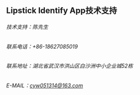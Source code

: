 ## Lipstick Identify App技术支持


###### 技术支持：陈先生
###### 联系电话：+86-18627085019
###### 联系地址：湖北省武汉市洪山区白沙洲中小企业城52栋
###### E-MAIL：cyw051314@163.com
